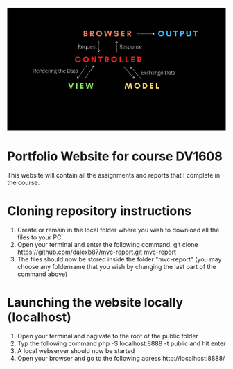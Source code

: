 ![A simple illustration describing the concept of mvc](/public/assets/images/mvc-illustration.jpg)

Portfolio Website for course DV1608
===================================

This website will contain all the assignments and reports that I complete in the course.


Cloning repository instructions
===============================

1.  Create or remain in the local folder where you wish to download all the files to your PC.
2.  Open your terminal and enter the following command: git clone https://github.com/dalexb87/mvc-report.git mvc-report
3.  The files should now be stored inside the folder "mvc-report" (you may choose any foldername that you wish by changing the last part of the command above)


Launching the website locally (localhost)
=========================================

1. Open your terminal and nagivate to the root of the public folder
2. Typ the following command php -S localhost:8888 -t public and hit enter
3. A local webserver should now be started
4. Open your browser and go to the following adress http://localhost:8888/